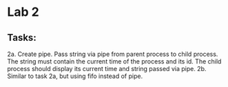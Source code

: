 # Lab 2
## Tasks:
2a. Create pipe. Pass string via pipe from parent process to child process. 
    The string must contain the current time of the process and its id.
    The child process should display its current time and string passed via pipe.
2b. Similar to task 2a, but using fifo instead of pipe.
